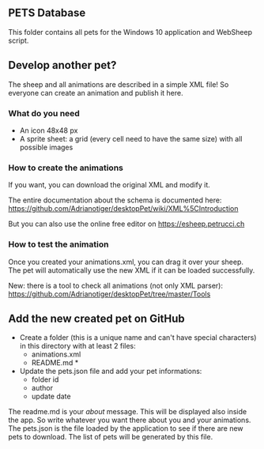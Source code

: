 ## PETS Database
This folder contains all pets for the Windows 10 application and WebSheep script.

## Develop another pet?
The sheep and all animations are described in a simple XML file! So everyone can create an animation and publish it here.

### What do you need
- An icon 48x48 px
- A sprite sheet: a grid (every cell need to have the same size) with all possible images

### How to create the animations
If you want, you can download the original XML and modify it. 

The entire documentation about the schema is documented here: https://github.com/Adrianotiger/desktopPet/wiki/XML%5CIntroduction

But you can also use the online free editor on https://esheep.petrucci.ch

### How to test the animation
Once you created your animations.xml, you can drag it over your sheep. The pet will automatically use the new XML if it can be loaded successfully.

New: there is a tool to check all animations (not only XML parser): https://github.com/Adrianotiger/desktopPet/tree/master/Tools

## Add the new created pet on GitHub
- Create a folder (this is a unique name and can't have special characters) in this directory with at least 2 files:
  - animations.xml
  - README.md *
- Update the pets.json file and add your pet informations:
  - folder id
  - author
  - update date

The readme.md is your *about* message. This will be displayed also inside the app. So write whatever you want there about you and your animations.
The pets.json is the file loaded by the application to see if there are new pets to download. The list of pets will be generated by this file.
